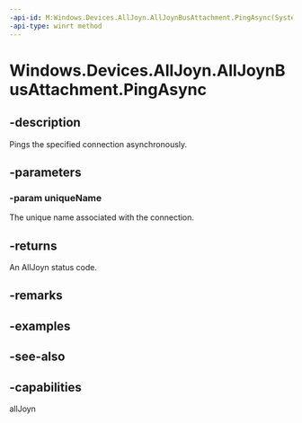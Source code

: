 ----api-id: M:Windows.Devices.AllJoyn.AllJoynBusAttachment.PingAsync(System.String)
-api-type: winrt method
---<!-- Method syntaxpublic Windows.Foundation.IAsyncOperation<int> PingAsync(System.String uniqueName)--># Windows.Devices.AllJoyn.AllJoynBusAttachment.PingAsync## -descriptionPings the specified connection asynchronously.## -parameters### -param uniqueNameThe unique name associated with the connection.## -returnsAn AllJoyn status code.## -remarks## -examples## -see-also## -capabilitiesallJoyn